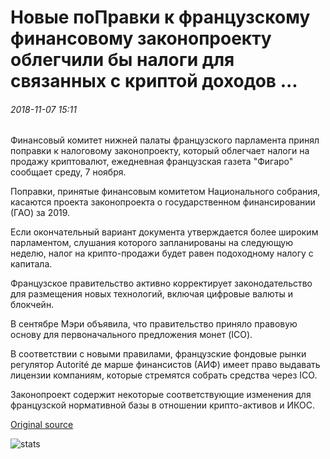 # Новые поПравки к французскому финансовому законопроекту облегчили бы налоги для связанных с криптой доходов ...

###### 2018-11-07 15:11

Финансовый комитет нижней палаты французского парламента принял поправки к налоговому законопроекту, который облегчает налоги на продажу криптовалют, ежедневная французская газета "Фигаро" сообщает среду, 7 ноября.

Поправки, принятые финансовым комитетом Национального собрания, касаются проекта законопроекта о государственном финансировании (ГАО) за 2019.

Если окончательный вариант документа утверждается более широким парламентом, слушания которого запланированы на следующую неделю, налог на крипто-продажи будет равен подоходному налогу с капитала.

Французское правительство активно корректирует законодательство для размещения новых технологий, включая цифровые валюты и блокчейн.

В сентябре Мэри объявила, что правительство приняло правовую основу для первоначального предложения монет (ICO).

В соответствии с новыми правилами, французские фондовые рынки регулятор Autorité де марше финансистов (АИФ) имеет право выдавать лицензии компаниям, которые стремятся собрать средства через ICO.

Законопроект содержит некоторые соответствующие изменения для французской нормативной базы в отношении крипто-активов и ИКОС.

[Original source](https://cointelegraph.com/news/new-amendments-to-french-finance-bill-would-ease-taxes-for-crypto-related-revenue)

![stats](https://c.statcounter.com/11760860/0/a89fa40b/1/ "stats")